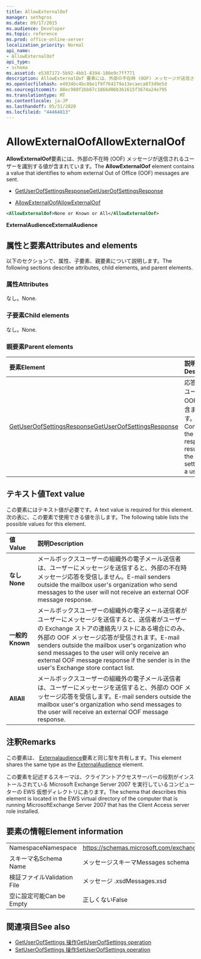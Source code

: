 ```yaml
---
title: AllowExternalOof
manager: sethgros
ms.date: 09/17/2015
ms.audience: Developer
ms.topic: reference
ms.prod: office-online-server
localization_priority: Normal
api_name:
- AllowExternalOof
api_type:
- schema
ms.assetid: e5387172-5b92-4bb1-8394-180e9c7ff771
description: AllowExternalOof 要素には、外部の不在時 (OOF) メッセージが送信されるユーザーを識別する値が含まれています。
ms.openlocfilehash: e4934bc4bc86e1f9f764279a13ecaeca073d9e5d
ms.sourcegitcommit: 88ec988f2bb67c1866d06b361615f3674a24e795
ms.translationtype: MT
ms.contentlocale: ja-JP
ms.lasthandoff: 05/31/2020
ms.locfileid: "44464813"
---
```

# <a name="allowexternaloof"></a><span data-ttu-id="130ca-103">AllowExternalOof</span><span class="sxs-lookup"><span data-stu-id="130ca-103">AllowExternalOof</span></span>

<span data-ttu-id="130ca-104">**AllowExternalOof**要素には、外部の不在時 (OOF) メッセージが送信されるユーザーを識別する値が含まれています。</span><span class="sxs-lookup"><span data-stu-id="130ca-104">The **AllowExternalOof** element contains a value that identifies to whom external Out of Office (OOF) messages are sent.</span></span> 
  
- [<span data-ttu-id="130ca-105">GetUserOofSettingsResponse</span><span class="sxs-lookup"><span data-stu-id="130ca-105">GetUserOofSettingsResponse</span></span>](getuseroofsettingsresponse.md)
  
- [<span data-ttu-id="130ca-106">AllowExternalOof</span><span class="sxs-lookup"><span data-stu-id="130ca-106">AllowExternalOof</span></span>](allowexternaloof.md)
  
```xml
<AllowExternalOof>None or Known or All</AllowExternalOof>
```

 <span data-ttu-id="130ca-107">**ExternalAudience**</span><span class="sxs-lookup"><span data-stu-id="130ca-107">**ExternalAudience**</span></span>
## <a name="attributes-and-elements"></a><span data-ttu-id="130ca-108">属性と要素</span><span class="sxs-lookup"><span data-stu-id="130ca-108">Attributes and elements</span></span>

<span data-ttu-id="130ca-109">以下のセクションで、属性、子要素、親要素について説明します。</span><span class="sxs-lookup"><span data-stu-id="130ca-109">The following sections describe attributes, child elements, and parent elements.</span></span>
  
### <a name="attributes"></a><span data-ttu-id="130ca-110">属性</span><span class="sxs-lookup"><span data-stu-id="130ca-110">Attributes</span></span>

<span data-ttu-id="130ca-111">なし。</span><span class="sxs-lookup"><span data-stu-id="130ca-111">None.</span></span>
  
### <a name="child-elements"></a><span data-ttu-id="130ca-112">子要素</span><span class="sxs-lookup"><span data-stu-id="130ca-112">Child elements</span></span>

<span data-ttu-id="130ca-113">なし。</span><span class="sxs-lookup"><span data-stu-id="130ca-113">None.</span></span>
  
### <a name="parent-elements"></a><span data-ttu-id="130ca-114">親要素</span><span class="sxs-lookup"><span data-stu-id="130ca-114">Parent elements</span></span>

|<span data-ttu-id="130ca-115">**要素**</span><span class="sxs-lookup"><span data-stu-id="130ca-115">**Element**</span></span>|<span data-ttu-id="130ca-116">**説明**</span><span class="sxs-lookup"><span data-stu-id="130ca-116">**Description**</span></span>|
|:-----|:-----|
|[<span data-ttu-id="130ca-117">GetUserOofSettingsResponse</span><span class="sxs-lookup"><span data-stu-id="130ca-117">GetUserOofSettingsResponse</span></span>](getuseroofsettingsresponse.md) <br/> |<span data-ttu-id="130ca-118">応答結果とユーザーの OOF 設定が含まれます。</span><span class="sxs-lookup"><span data-stu-id="130ca-118">Contains the response results and the OOF settings for a user.</span></span>  <br/> |
   
## <a name="text-value"></a><span data-ttu-id="130ca-119">テキスト値</span><span class="sxs-lookup"><span data-stu-id="130ca-119">Text value</span></span>

<span data-ttu-id="130ca-120">この要素にはテキスト値が必要です。</span><span class="sxs-lookup"><span data-stu-id="130ca-120">A text value is required for this element.</span></span> <span data-ttu-id="130ca-121">次の表に、この要素で使用できる値を示します。</span><span class="sxs-lookup"><span data-stu-id="130ca-121">The following table lists the possible values for this element.</span></span>
  
|<span data-ttu-id="130ca-122">**値**</span><span class="sxs-lookup"><span data-stu-id="130ca-122">**Value**</span></span>|<span data-ttu-id="130ca-123">**説明**</span><span class="sxs-lookup"><span data-stu-id="130ca-123">**Description**</span></span>|
|:-----|:-----|
|<span data-ttu-id="130ca-124">**なし**</span><span class="sxs-lookup"><span data-stu-id="130ca-124">**None**</span></span> <br/> |<span data-ttu-id="130ca-125">メールボックスユーザーの組織外の電子メール送信者は、ユーザーにメッセージを送信すると、外部の不在時メッセージ応答を受信しません。</span><span class="sxs-lookup"><span data-stu-id="130ca-125">E-mail senders outside the mailbox user's organization who send messages to the user will not receive an external OOF message response.</span></span>  <br/> |
|<span data-ttu-id="130ca-126">**一般的**</span><span class="sxs-lookup"><span data-stu-id="130ca-126">**Known**</span></span> <br/> |<span data-ttu-id="130ca-127">メールボックスユーザーの組織外の電子メール送信者がユーザーにメッセージを送信すると、送信者がユーザーの Exchange ストアの連絡先リストにある場合にのみ、外部の OOF メッセージ応答が受信されます。</span><span class="sxs-lookup"><span data-stu-id="130ca-127">E-mail senders outside the mailbox user's organization who send messages to the user will only receive an external OOF message response if the sender is in the user's Exchange store contact list.</span></span>  <br/> |
|<span data-ttu-id="130ca-128">**All**</span><span class="sxs-lookup"><span data-stu-id="130ca-128">**All**</span></span> <br/> |<span data-ttu-id="130ca-129">メールボックスユーザーの組織外の電子メール送信者は、ユーザーにメッセージを送信すると、外部の OOF メッセージ応答を受信します。</span><span class="sxs-lookup"><span data-stu-id="130ca-129">E-mail senders outside the mailbox user's organization who send messages to the user will receive an external OOF message response.</span></span>  <br/> |
   
## <a name="remarks"></a><span data-ttu-id="130ca-130">注釈</span><span class="sxs-lookup"><span data-stu-id="130ca-130">Remarks</span></span>

<span data-ttu-id="130ca-131">この要素は、 [Externalaudience](externalaudience.md)要素と同じ型を共有します。</span><span class="sxs-lookup"><span data-stu-id="130ca-131">This element shares the same type as the [ExternalAudience](externalaudience.md) element.</span></span> 
  
<span data-ttu-id="130ca-132">この要素を記述するスキーマは、クライアントアクセスサーバーの役割がインストールされている Microsoft Exchange Server 2007 を実行しているコンピューターの EWS 仮想ディレクトリにあります。</span><span class="sxs-lookup"><span data-stu-id="130ca-132">The schema that describes this element is located in the EWS virtual directory of the computer that is running MicrosoftExchange Server 2007 that has the Client Access server role installed.</span></span>
  
## <a name="element-information"></a><span data-ttu-id="130ca-133">要素の情報</span><span class="sxs-lookup"><span data-stu-id="130ca-133">Element information</span></span>

|||
|:-----|:-----|
|<span data-ttu-id="130ca-134">Namespace</span><span class="sxs-lookup"><span data-stu-id="130ca-134">Namespace</span></span>  <br/> |https://schemas.microsoft.com/exchange/services/2006/messages  <br/> |
|<span data-ttu-id="130ca-135">スキーマ名</span><span class="sxs-lookup"><span data-stu-id="130ca-135">Schema Name</span></span>  <br/> |<span data-ttu-id="130ca-136">メッセージスキーマ</span><span class="sxs-lookup"><span data-stu-id="130ca-136">Messages schema</span></span>  <br/> |
|<span data-ttu-id="130ca-137">検証ファイル</span><span class="sxs-lookup"><span data-stu-id="130ca-137">Validation File</span></span>  <br/> |<span data-ttu-id="130ca-138">メッセージ .xsd</span><span class="sxs-lookup"><span data-stu-id="130ca-138">Messages.xsd</span></span>  <br/> |
|<span data-ttu-id="130ca-139">空に設定可能</span><span class="sxs-lookup"><span data-stu-id="130ca-139">Can be Empty</span></span>  <br/> |<span data-ttu-id="130ca-140">正しくない</span><span class="sxs-lookup"><span data-stu-id="130ca-140">False</span></span>  <br/> |
   
## <a name="see-also"></a><span data-ttu-id="130ca-141">関連項目</span><span class="sxs-lookup"><span data-stu-id="130ca-141">See also</span></span>

- [<span data-ttu-id="130ca-142">GetUserOofSettings 操作</span><span class="sxs-lookup"><span data-stu-id="130ca-142">GetUserOofSettings operation</span></span>](getuseroofsettings-operation.md) 
- [<span data-ttu-id="130ca-143">SetUserOofSettings 操作</span><span class="sxs-lookup"><span data-stu-id="130ca-143">SetUserOofSettings operation</span></span>](setuseroofsettings-operation.md)

